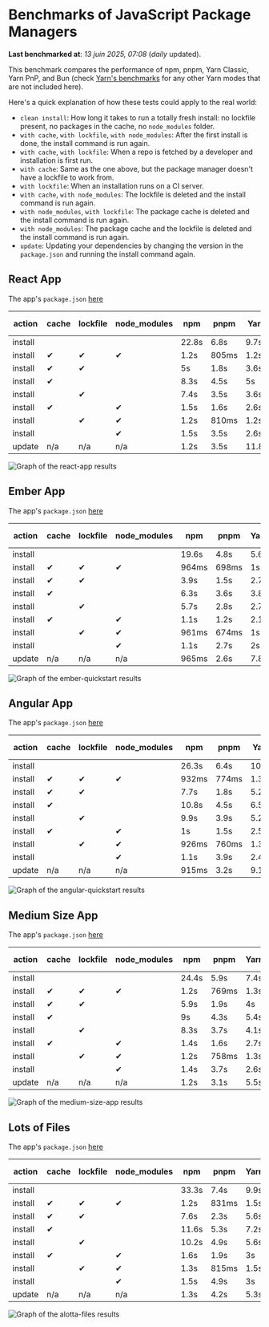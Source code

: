 # Benchmarks of JavaScript Package Managers

**Last benchmarked at**: _13 juin 2025, 07:08_ (_daily_ updated).

This benchmark compares the performance of npm, pnpm, Yarn Classic, Yarn PnP, and Bun (check [Yarn's benchmarks](https://yarnpkg.com/benchmarks) for any other Yarn modes that are not included here).

Here's a quick explanation of how these tests could apply to the real world:

- `clean install`: How long it takes to run a totally fresh install: no lockfile present, no packages in the cache, no `node_modules` folder.
- `with cache`, `with lockfile`, `with node_modules`: After the first install is done, the install command is run again.
- `with cache`, `with lockfile`: When a repo is fetched by a developer and installation is first run.
- `with cache`: Same as the one above, but the package manager doesn't have a lockfile to work from.
- `with lockfile`: When an installation runs on a CI server.
- `with cache`, `with node_modules`: The lockfile is deleted and the install command is run again.
- `with node_modules`, `with lockfile`: The package cache is deleted and the install command is run again.
- `with node_modules`: The package cache and the lockfile is deleted and the install command is run again.
- `update`: Updating your dependencies by changing the version in the `package.json` and running the install command again.

## React App

The app's `package.json` [here](./fixtures/react-app/package.json)

| action  | cache | lockfile | node_modules| npm | pnpm | Yarn | Yarn PnP | Bun |
| ---     | ---   | ---      | ---         | --- | ---  | ---  | ---      | --- |
| install |       |          |             | 22.8s | 6.8s | 9.7s | 2.6s | 1.7s |
| install | ✔     | ✔        | ✔           | 1.2s | 805ms | 1.2s | n/a | 35ms |
| install | ✔     | ✔        |             | 5s | 1.8s | 3.6s | 982ms | 458ms |
| install | ✔     |          |             | 8.3s | 4.5s | 5s | 2.3s | 432ms |
| install |       | ✔        |             | 7.4s | 3.5s | 3.6s | 973ms | 429ms |
| install | ✔     |          | ✔           | 1.5s | 1.6s | 2.6s | n/a | 35ms |
| install |       | ✔        | ✔           | 1.2s | 810ms | 1.2s | n/a | 31ms |
| install |       |          | ✔           | 1.5s | 3.5s | 2.6s | n/a | 31ms |
| update  | n/a | n/a | n/a | 1.2s | 3.5s | 11.8s | 3s | 35ms |

<img alt="Graph of the react-app results" src="results/img/react-app.svg" />

## Ember App

The app's `package.json` [here](./fixtures/ember-quickstart/package.json)

| action  | cache | lockfile | node_modules| npm | pnpm | Yarn | Yarn PnP | Bun |
| ---     | ---   | ---      | ---         | --- | ---  | ---  | ---      | --- |
| install |       |          |             | 19.6s | 4.8s | 5.6s | 2.3s | 1.4s |
| install | ✔     | ✔        | ✔           | 964ms | 698ms | 1s | n/a | 28ms |
| install | ✔     | ✔        |             | 3.9s | 1.5s | 2.7s | 865ms | 356ms |
| install | ✔     |          |             | 6.3s | 3.6s | 3.8s | 1.9s | 362ms |
| install |       | ✔        |             | 5.7s | 2.8s | 2.7s | 867ms | 346ms |
| install | ✔     |          | ✔           | 1.1s | 1.2s | 2.1s | n/a | 27ms |
| install |       | ✔        | ✔           | 961ms | 674ms | 1s | n/a | 25ms |
| install |       |          | ✔           | 1.1s | 2.7s | 2s | n/a | 25ms |
| update  | n/a | n/a | n/a | 965ms | 2.6s | 7.8s | 2.7s | 28ms |

<img alt="Graph of the ember-quickstart results" src="results/img/ember-quickstart.svg" />

## Angular App

The app's `package.json` [here](./fixtures/angular-quickstart/package.json)

| action  | cache | lockfile | node_modules| npm | pnpm | Yarn | Yarn PnP | Bun |
| ---     | ---   | ---      | ---         | --- | ---  | ---  | ---      | --- |
| install |       |          |             | 26.3s | 6.4s | 10.7s | 2.7s | 1.8s |
| install | ✔     | ✔        | ✔           | 932ms | 774ms | 1.3s | n/a | 30ms |
| install | ✔     | ✔        |             | 7.7s | 1.8s | 5.2s | 1.2s | 876ms |
| install | ✔     |          |             | 10.8s | 4.5s | 6.5s | 2.3s | 827ms |
| install |       | ✔        |             | 9.9s | 3.9s | 5.2s | 1.2s | 832ms |
| install | ✔     |          | ✔           | 1s | 1.5s | 2.5s | n/a | 29ms |
| install |       | ✔        | ✔           | 926ms | 760ms | 1.3s | n/a | 27ms |
| install |       |          | ✔           | 1.1s | 3.9s | 2.4s | n/a | 26ms |
| update  | n/a | n/a | n/a | 915ms | 3.2s | 9.1s | 2.5s | 34ms |

<img alt="Graph of the angular-quickstart results" src="results/img/angular-quickstart.svg" />

## Medium Size App

The app's `package.json` [here](./fixtures/medium-size-app/package.json)

| action  | cache | lockfile | node_modules| npm | pnpm | Yarn | Yarn PnP | Bun |
| ---     | ---   | ---      | ---         | --- | ---  | ---  | ---      | --- |
| install |       |          |             | 24.4s | 5.9s | 7.4s | 2.8s | 1.5s |
| install | ✔     | ✔        | ✔           | 1.2s | 769ms | 1.3s | n/a | 32ms |
| install | ✔     | ✔        |             | 5.9s | 1.9s | 4s | 1.1s | 490ms |
| install | ✔     |          |             | 9s | 4.3s | 5.4s | 2.4s | 486ms |
| install |       | ✔        |             | 8.3s | 3.7s | 4.1s | 1.1s | 475ms |
| install | ✔     |          | ✔           | 1.4s | 1.6s | 2.7s | n/a | 32ms |
| install |       | ✔        | ✔           | 1.2s | 758ms | 1.3s | n/a | 29ms |
| install |       |          | ✔           | 1.4s | 3.7s | 2.6s | n/a | 28ms |
| update  | n/a | n/a | n/a | 1.2s | 3.1s | 5.5s | 2.3s | 41ms |

<img alt="Graph of the medium-size-app results" src="results/img/medium-size-app.svg" />

## Lots of Files

The app's `package.json` [here](./fixtures/alotta-files/package.json)

| action  | cache | lockfile | node_modules| npm | pnpm | Yarn | Yarn PnP | Bun |
| ---     | ---   | ---      | ---         | --- | ---  | ---  | ---      | --- |
| install |       |          |             | 33.3s | 7.4s | 9.9s | 3.4s | 1.9s |
| install | ✔     | ✔        | ✔           | 1.2s | 831ms | 1.5s | n/a | 43ms |
| install | ✔     | ✔        |             | 7.6s | 2.3s | 5.6s | 1.3s | 720ms |
| install | ✔     |          |             | 11.6s | 5.3s | 7.2s | 2.8s | 724ms |
| install |       | ✔        |             | 10.2s | 4.9s | 5.6s | 1.3s | 722ms |
| install | ✔     |          | ✔           | 1.6s | 1.9s | 3s | n/a | 41ms |
| install |       | ✔        | ✔           | 1.3s | 815ms | 1.5s | n/a | 38ms |
| install |       |          | ✔           | 1.5s | 4.9s | 3s | n/a | 37ms |
| update  | n/a | n/a | n/a | 1.3s | 4.2s | 5.3s | 2.8s | 92ms |

<img alt="Graph of the alotta-files results" src="results/img/alotta-files.svg" />